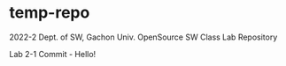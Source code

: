 # temp-repo
2022-2 Dept. of SW, Gachon Univ. OpenSource SW Class Lab Repository

Lab 2-1 Commit - Hello!
